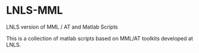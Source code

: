 LNLS-MML
========

LNLS version of MML / AT and Matlab Scripts

This is a collection of matlab scripts based on MML/AT toolkits developed at LNLS.
